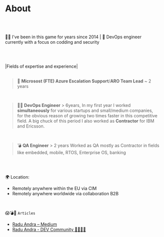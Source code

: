 # About                                 

<br />
<br />

🧙‍♂️ I've been in this game for years since 2014 | 🚀 DevOps engineer currently with a focus on codding and security

<br />
<br />


|Fields of expertise and experience|
<br />
<br />

> 🚀 **Microsost (FTE) Azure Escalation Support**/**ARO Team Lead** ~ 2 years
<br />
 

> 🧙‍♂️ **DevOps Engineer**  > 6years, In my first year I worked **simultaneously** for various startups and small/medium companies, for the obvious reason of growing two times faster in this competitive field. A big chuck of this period I also worked as **Contractor** for IBM and Ericsson.
<br />


> 💣 **QA Engineer** > 2 years Worked as QA mostly as Contractor in fields like embedded, mobile, RTOS, Enterprise OS, banking

<br />
<br />




🌍 Location:
 - Remotely anywhere within the EU via CIM
 - Remotely anywhere worldwide via collaboration B2B

<br />




😱💣🤯  `Articles`

- [Radu Andra – Medium](https://medium.com/@andragabr)
- [Radu Andra - DEV Community 👩‍💻👨‍💻](https://dev.to/dummyandra)





  

